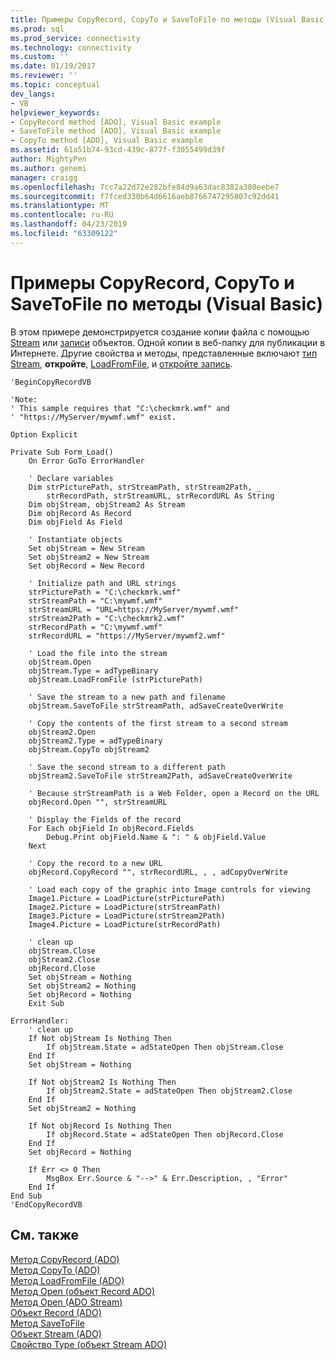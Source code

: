 ```yaml
---
title: Примеры CopyRecord, CopyTo и SaveToFile по методы (Visual Basic) | Документация Майкрософт
ms.prod: sql
ms.prod_service: connectivity
ms.technology: connectivity
ms.custom: ''
ms.date: 01/19/2017
ms.reviewer: ''
ms.topic: conceptual
dev_langs:
- VB
helpviewer_keywords:
- CopyRecord method [ADO], Visual Basic example
- SaveToFile method [ADO], Visual Basic example
- CopyTo method [ADO], Visual Basic example
ms.assetid: 61a51b74-93cd-439c-877f-f3055499d39f
author: MightyPen
ms.author: genemi
manager: craigg
ms.openlocfilehash: 7cc7a22d72e282bfe84d9a63dac8382a380eebe7
ms.sourcegitcommit: f7fced330b64d6616aeb8766747295807c92dd41
ms.translationtype: MT
ms.contentlocale: ru-RU
ms.lasthandoff: 04/23/2019
ms.locfileid: "63309122"
---
```

# <a name="copyrecord-copyto-and-savetofile-methods-example-vb"></a>Примеры CopyRecord, CopyTo и SaveToFile по методы (Visual Basic)
В этом примере демонстрируется создание копии файла с помощью [Stream](../../../ado/reference/ado-api/stream-object-ado.md) или [записи](../../../ado/reference/ado-api/record-object-ado.md) объектов. Одной копии в веб-папку для публикации в Интернете. Другие свойства и методы, представленные включают [тип Stream](../../../ado/reference/ado-api/type-property-ado-stream.md), **откройте**, [LoadFromFile](../../../ado/reference/ado-api/loadfromfile-method-ado.md), и [откройте запись](../../../ado/reference/ado-api/open-method-ado-record.md).  
  
```  
'BeginCopyRecordVB  
  
'Note:  
' This sample requires that "C:\checkmrk.wmf" and  
' "https://MyServer/mywmf.wmf" exist.  
  
Option Explicit  
  
Private Sub Form_Load()  
    On Error GoTo ErrorHandler  
  
    ' Declare variables  
    Dim strPicturePath, strStreamPath, strStream2Path, _  
        strRecordPath, strStreamURL, strRecordURL As String  
    Dim objStream, objStream2 As Stream  
    Dim objRecord As Record  
    Dim objField As Field  
  
    ' Instantiate objects  
    Set objStream = New Stream  
    Set objStream2 = New Stream  
    Set objRecord = New Record  
  
    ' Initialize path and URL strings  
    strPicturePath = "C:\checkmrk.wmf"  
    strStreamPath = "C:\mywmf.wmf"  
    strStreamURL = "URL=https://MyServer/mywmf.wmf"  
    strStream2Path = "C:\checkmrk2.wmf"  
    strRecordPath = "C:\mywmf.wmf"  
    strRecordURL = "https://MyServer/mywmf2.wmf"  
  
    ' Load the file into the stream  
    objStream.Open  
    objStream.Type = adTypeBinary  
    objStream.LoadFromFile (strPicturePath)  
  
    ' Save the stream to a new path and filename  
    objStream.SaveToFile strStreamPath, adSaveCreateOverWrite  
  
    ' Copy the contents of the first stream to a second stream  
    objStream2.Open  
    objStream2.Type = adTypeBinary  
    objStream.CopyTo objStream2  
  
    ' Save the second stream to a different path  
    objStream2.SaveToFile strStream2Path, adSaveCreateOverWrite  
  
    ' Because strStreamPath is a Web Folder, open a Record on the URL  
    objRecord.Open "", strStreamURL  
  
    ' Display the Fields of the record  
    For Each objField In objRecord.Fields  
        Debug.Print objField.Name & ": " & objField.Value  
    Next  
  
    ' Copy the record to a new URL  
    objRecord.CopyRecord "", strRecordURL, , , adCopyOverWrite  
  
    ' Load each copy of the graphic into Image controls for viewing  
    Image1.Picture = LoadPicture(strPicturePath)  
    Image2.Picture = LoadPicture(strStreamPath)  
    Image3.Picture = LoadPicture(strStream2Path)  
    Image4.Picture = LoadPicture(strRecordPath)  
  
    ' clean up  
    objStream.Close  
    objStream2.Close  
    objRecord.Close  
    Set objStream = Nothing  
    Set objStream2 = Nothing  
    Set objRecord = Nothing  
    Exit Sub  
  
ErrorHandler:  
    ' clean up  
    If Not objStream Is Nothing Then  
        If objStream.State = adStateOpen Then objStream.Close  
    End If  
    Set objStream = Nothing  
  
    If Not objStream2 Is Nothing Then  
        If objStream2.State = adStateOpen Then objStream2.Close  
    End If  
    Set objStream2 = Nothing  
  
    If Not objRecord Is Nothing Then  
        If objRecord.State = adStateOpen Then objRecord.Close  
    End If  
    Set objRecord = Nothing  
  
    If Err <> 0 Then  
        MsgBox Err.Source & "-->" & Err.Description, , "Error"  
    End If  
End Sub  
'EndCopyRecordVB  
```  
  
## <a name="see-also"></a>См. также  
 [Метод CopyRecord (ADO)](../../../ado/reference/ado-api/copyrecord-method-ado.md)   
 [Метод CopyTo (ADO)](../../../ado/reference/ado-api/copyto-method-ado.md)   
 [Метод LoadFromFile (ADO)](../../../ado/reference/ado-api/loadfromfile-method-ado.md)   
 [Метод Open (объект Record ADO)](../../../ado/reference/ado-api/open-method-ado-record.md)   
 [Метод Open (ADO Stream)](../../../ado/reference/ado-api/open-method-ado-stream.md)   
 [Объект Record (ADO)](../../../ado/reference/ado-api/record-object-ado.md)   
 [Метод SaveToFile](../../../ado/reference/ado-api/savetofile-method.md)   
 [Объект Stream (ADO)](../../../ado/reference/ado-api/stream-object-ado.md)   
 [Свойство Type (объект Stream ADO)](../../../ado/reference/ado-api/type-property-ado-stream.md)
